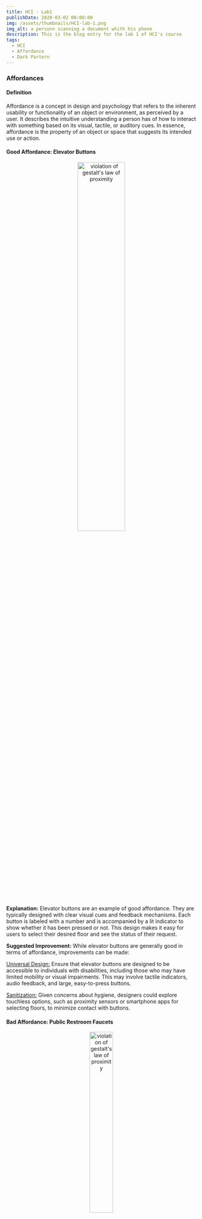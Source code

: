 ```yaml
---
title: HCI - Lab1
publishDate: 2020-03-02 00:00:00
img: /assets/thumbnails/HCI-lab-1.png
img_alt: a personn scanning a document whith his phone
description: This is the blog entry for the lab 1 of HCI's course
tags:
  - HCI
  - Affordance
  - Dark Partern
---
```



### Affordances

#### Definition
Affordance is a concept in design and psychology that refers to the inherent usability or functionality of an object or environment, as perceived by a user. It describes the intuitive understanding a person has of how to interact with something based on its visual, tactile, or auditory cues. In essence, affordance is the property of an object or space that suggests its intended use or action.

#### Good Affordance: Elevator Buttons

<div style='text-align: center;'>
    <img src='/assets/images/HCI-lab-1/affordance2.jpg' alt="violation of gestalt's law of proximity" style='width: 50%;'>
</div>

**Explanation:**
Elevator buttons are an example of good affordance. They are typically designed with clear visual cues and feedback mechanisms. Each button is labeled with a number and is accompanied by a lit indicator to show whether it has been pressed or not. This design makes it easy for users to select their desired floor and see the status of their request.

**Suggested Improvement:**
While elevator buttons are generally good in terms of affordance, improvements can be made:

<u>Universal Design:</u> Ensure that elevator buttons are designed to be accessible to individuals with disabilities, including those who may have limited mobility or visual impairments. This may involve tactile indicators, audio feedback, and large, easy-to-press buttons.

<u>Sanitization:</u> Given concerns about hygiene, designers could explore touchless options, such as proximity sensors or smartphone apps for selecting floors, to minimize contact with buttons.

#### Bad Affordance: Public Restroom Faucets

<div style='text-align: center;'>
    <img src='/assets/images/HCI-lab-1/bad-affordance.png' alt="violation of gestalt's law of proximity" style='width: 35%;'>
</div>

**Explanation:**
In some public restrooms, the faucets have bad affordances. They often lack clear visual cues or markings to indicate how to activate them. Users may struggle to figure out whether they need to push, pull, twist, or wave their hands in front of the faucet to make it work, leading to confusion and frustration.

**Suggested Improvement:**
To improve this bad affordance, designers could consider:

<u>Clear Markings:</u> Add clear and simple instructions or symbols next to the faucet to indicate how it should be activated. For example, an icon showing a hand under the faucet to indicate that it's motion-activated.

<u>Consistency:</u> Make sure the activation method is consistent across all faucets in a facility. If motion sensors are used, ensure they are properly calibrated and responsive.

--- 

### Gestalt Law

#### Definition
Gestalt laws are principles of perceptual organization that help us understand how humans naturally group elements together to form meaningful patterns. When applied correctly, these principles can enhance user experiences.

#### Website Navigation - Proximity

<div style='text-align: center;'>
    <img src='/assets/images/HCI-lab-1/gestalt1.png' alt="violation of gestalt's law of proximity" style='width: 50%;'>
</div>

**Issue:**
On a news website, headlines and links to related articles are often placed too closely together. This violates the Gestalt principle of proximity, which states that objects that are close to each other are perceived as related. In this case, the close proximity of headlines and links can confuse users, making it unclear whether the links are part of the current article or related to other topics.

**Suggested Improvement:**
To correct this issue, the website could:

<u>Increase Spacing:</u> Add more space between the main article content and related links to visually separate them. This would make it clear that the links are not directly related to the current article.

<u>Visual Cues:</u> Use visual cues like borders, background colors, or icons to differentiate the related links from the main content. This helps users quickly identify which elements are related and which are not.

#### Mobile App Iconography - Similarity

<div style='text-align: center;'>
    <img src='/assets/images/HCI-lab-1/gestalt2.png' alt="violation of gestalt's law of similarity" style='width: 50%;'>
</div>

**Issue:**
In a mobile weather app, the icons for different weather conditions (e.g., sunny, rainy, cloudy) share similar shapes and colors. This violates the Gestalt principle of similarity, which states that similar elements are perceived as related. Users might have difficulty distinguishing between these icons, especially those with color vision deficiencies, leading to confusion about the current weather conditions.

**Suggested Improvement:**
To correct this issue, the app could:

<u>Distinct Icons:</u> Redesign the icons to have distinct shapes and colors for each weather condition. For instance, use a bright sun icon for sunny weather, a cloud with raindrops for rainy weather, and a partly cloudy icon for cloudy conditions. This ensures that users can easily differentiate between them.

<u>Accessibility Considerations:</u> Ensure that the color choices and icon designs are accessible to users with color vision deficiencies. Use high-contrast colors and consider using patterns or textures in addition to color to convey information.

---

### Dark pattern

#### Difficulty of Refusing Cookies on Websites

<div style='display: flex; justify-content: center;'>
    <img src='/assets/images/HCI-lab-1/cookie1.png' alt='cookie picture' style='width: 30%;'>
    <img src='/assets/images/HCI-lab-1/cookie2.png' alt='cookie picture' style='width: 30%; margin-left: 10px;'>
</div>

**Dark Design Pattern:**
Many websites employ dark patterns to make it challenging for users to refuse cookies or tracking. They often present cookie consent dialogs with a prominent "Accept" button and a less noticeable or unclear "Decline" or "Manage Preferences" option. This nudges users towards accepting cookies without fully understanding the implications.

**Redesign to Achieve the Opposite:**
To promote transparency and user empowerment in cookie consent dialogs, redesign them as follows:

<u>Clear Choices:</u> Clearly present users with distinct choices for managing cookies, such as "Accept All Cookies," "Accept Necessary Cookies Only," and "Customize Preferences." Use plain language to explain the purpose of each choice.

<u>No Pre-selection:</u> Do not pre-select any option, including the "Accept All Cookies" choice. Leave all options unselected by default, ensuring users actively make a choice.

<u>Educational Information:</u> Include a link to a clear and easily accessible privacy policy that explains the types of cookies used and their purposes. Provide users with the information they need to make an informed decision.

#### Pop-up Download Link on YouTube Videos

<div style='text-align:center;'>
    <img src='/assets/images/HCI-lab-1/youtube.png' alt='youtube dark pattern' style='width: 70%;'>
</div>

**Dark Design Pattern:**
On YouTube, a common dark pattern is the pop-up download link that appears when users attempt to skip an advertisement after a 5-second timer. This link can be misleading, as users expect to skip the ad but are instead prompted to download a potentially unwanted file.

**Redesign to Achieve the Opposite:**
To promote transparency and user empowerment in this scenario, redesign the interaction as follows:

<u>Clear and Predictable Behavior:</u> Ensure that clicking the "Skip Ad" button leads to the expected action of skipping the advertisement, without any pop-up download links. Keep the user's intent aligned with the outcome.

<u>Download Confirmation:</u> If there is a legitimate need to offer a download link, such as for an app or content related to the video, present it clearly and separately, not as a pop-up. Ask for explicit user consent before initiating any downloads.

<u>Educational Prompts:</u> Display brief educational prompts that inform users about how to avoid unwanted downloads and stay safe online. These prompts can encourage users to be cautious when encountering download links.